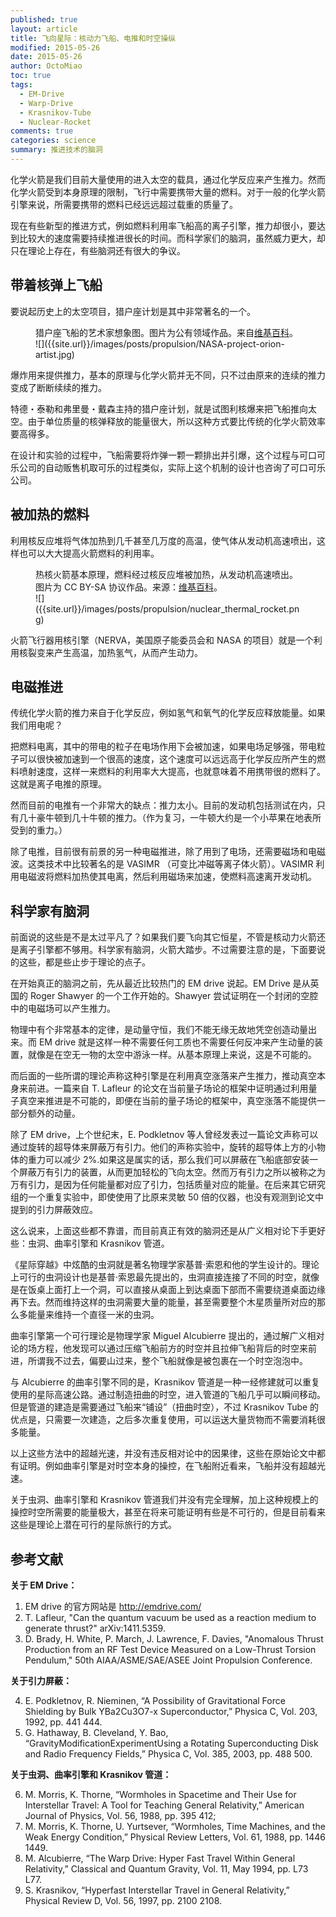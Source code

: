 ```yaml
---
published: true
layout: article
title: 飞向星际：核动力飞船、电推和时空操纵
modified: 2015-05-26
date: 2015-05-26
author: OctoMiao
toc: true
tags: 
  - EM-Drive
  - Warp-Drive
  - Krasnikov-Tube
  - Nuclear-Rocket
comments: true
categories: science
summary: 推进技术的脑洞
---
```



化学火箭是我们目前大量使用的进入太空的载具，通过化学反应来产生推力。然而化学火箭受到本身原理的限制，飞行中需要携带大量的燃料。对于一般的化学火箭引擎来说，所需要携带的燃料已经远远超过载重的质量了。

现在有些新型的推进方式，例如燃料利用率飞船高的离子引擎，推力却很小，要达到比较大的速度需要持续推进很长的时间。而科学家们的脑洞，虽然威力更大，却只在理论上存在，有些脑洞还有很大的争议。


## 带着核弹上飞船


要说起历史上的太空项目，猎户座计划是其中非常著名的一个。


<figure markdown="1">
<figcaption>
猎户座飞船的艺术家想象图。图片为公有领域作品。来自<a href="https://en.wikipedia.org/wiki/File:NASA-project-orion-artist.jpg" target="_blank">维基百科</a>。
</figcaption>
![]({{site.url}}/images/posts/propulsion/NASA-project-orion-artist.jpg)
</figure>


爆炸用来提供推力，基本的原理与化学火箭并无不同，只不过由原来的连续的推力变成了断断续续的推力。

特德・泰勒和弗里曼・戴森主持的猎户座计划，就是试图利核爆来把飞船推向太空。由于单位质量的核弹释放的能量很大，所以这种方式要比传统的化学火箭效率要高得多。

在设计和实验的过程中，飞船需要将炸弹一颗一颗排出并引爆，这个过程与可口可乐公司的自动贩售机取可乐的过程类似，实际上这个机制的设计也咨询了可口可乐公司。


## 被加热的燃料

利用核反应堆将气体加热到几千甚至几万度的高温，使气体从发动机高速喷出，这样也可以大大提高火箭燃料的利用率。


<figure markdown="1">
<figcaption>
热核火箭基本原理，燃料经过核反应堆被加热，从发动机高速喷出。图片为 CC BY-SA 协议作品。来源：<a href="https://commons.wikimedia.org/wiki/File:Nuclear_thermal_rocket_en.svg" target="_blank">维基百科</a>。
</figcaption>
![]({{site.url}}/images/posts/propulsion/nuclear_thermal_rocket.png)
</figure>


火箭飞行器用核引擎（NERVA，美国原子能委员会和 NASA 的项目）就是一个利用核裂变来产生高温，加热氢气，从而产生动力。


## 电磁推进

传统化学火箭的推力来自于化学反应，例如氢气和氧气的化学反应释放能量。如果我们用电呢？

把燃料电离，其中的带电的粒子在电场作用下会被加速，如果电场足够强，带电粒子可以很快被加速到一个很高的速度，这个速度可以远远高于化学反应所产生的燃料喷射速度，这样一来燃料的利用率大大提高，也就意味着不用携带很的燃料了。这就是离子电推的原理。

然而目前的电推有一个非常大的缺点：推力太小。目前的发动机包括测试在内，只有几十豪牛顿到几十牛顿的推力。（作为复习，一牛顿大约是一个小苹果在地表所受到的重力。）

除了电推，目前很有前景的另一种电磁推进，除了用到了电场，还需要磁场和电磁波。这类技术中比较著名的是 VASIMR （可变比冲磁等离子体火箭）。VASIMR 利用电磁波将燃料加热使其电离，然后利用磁场来加速，使燃料高速离开发动机。


## 科学家有脑洞

前面说的这些是不是太过平凡了？如果我们要飞向其它恒星，不管是核动力火箭还是离子引擎都不够用。科学家有脑洞，火箭大踏步。不过需要注意的是，下面要说的这些，都是些止步于理论的点子。

在开始真正的脑洞之前，先从最近比较热门的 EM drive 说起。EM Drive 是从英国的 Roger Shawyer 的一个工作开始的。Shawyer 尝试证明在一个封闭的空腔中的电磁场可以产生推力。

物理中有个非常基本的定律，是动量守恒，我们不能无缘无故地凭空创造动量出来。而 EM drive 就是这样一种不需要任何工质也不需要任何反冲来产生动量的装置，就像是在空无一物的太空中游泳一样。从基本原理上来说，这是不可能的。

而后面的一些所谓的理论声称这种引擎是在利用真空涨落来产生推力，推动真空本身来前进。一篇来自 T. Lafleur 的论文在当前量子场论的框架中证明通过利用量子真空来推进是不可能的，即便在当前的量子场论的框架中，真空涨落不能提供一部分额外的动量。

除了 EM drive，上个世纪末，E. Podkletnov 等人曾经发表过一篇论文声称可以通过旋转的超导体来屏蔽万有引力。他们的声称实验中，旋转的超导体上方的小物体的重力可以减少 2%.如果这是属实的话，那么我们可以屏蔽在飞船底部安装一个屏蔽万有引力的装置，从而更加轻松的飞向太空。然而万有引力之所以被称之为万有引力，是因为任何能量都对应了引力，包括质量对应的能量。在后来其它研究组的一个重复实验中，即使使用了比原来灵敏 50 倍的仪器，也没有观测到论文中提到的引力屏蔽效应。

这么说来，上面这些都不靠谱，而目前真正有效的脑洞还是从广义相对论下手更好些：虫洞、曲率引擎和 Krasnikov 管道。

《星际穿越》中炫酷的虫洞就是著名物理学家基普·索恩和他的学生设计的。理论上可行的虫洞设计也是基普·索恩最先提出的，虫洞直接连接了不同的时空，就像是在饭桌上面打上一个洞，可以直接从桌面上到达桌面下部而不需要绕道桌面边缘再下去。然而维持这样的虫洞需要大量的能量，甚至需要整个木星质量所对应的那么多能量来维持一个直径一米的虫洞。

曲率引擎第一个可行理论是物理学家 Miguel Alcubierre 提出的，通过解广义相对论的场方程，他发现可以通过压缩飞船前方的时空并且拉伸飞船背后的时空来前进，所谓我不过去，偏要山过来，整个飞船就像是被包裹在一个时空泡泡中。

与 Alcubierre 的曲率引擎不同的是，Krasnikov 管道是一种一经修建就可以重复使用的星际高速公路。通过制造扭曲的时空，进入管道的飞船几乎可以瞬间移动。但是管道的建造是需要通过飞船来“铺设”（扭曲时空），不过 Krasnikov Tube 的优点是，只需要一次建造，之后多次重复使用，可以运送大量货物而不需要消耗很多能量。

以上这些方法中的超越光速，并没有违反相对论中的因果律，这些在原始论文中都有证明。例如曲率引擎是对时空本身的操控，在飞船附近看来，飞船并没有超越光速。

关于虫洞、曲率引擎和 Krasnikov 管道我们并没有完全理解，加上这种规模上的操控时空所需要的能量极大，甚至在将来可能证明有些是不可行的，但是目前看来这些是理论上潜在可行的星际旅行的方式。



## 参考文献

**关于 EM Drive：**

1. EM drive 的官方网站是 http://emdrive.com/
2. T. Lafleur, "Can the quantum vacuum be used as a reaction medium to generate thrust?" arXiv:1411.5359.
3. D. Brady, H. White, P. March, J. Lawrence, F. Davies, "Anomalous Thrust Production from an RF Test Device Measured on a Low-Thrust Torsion Pendulum," 50th AIAA/ASME/SAE/ASEE Joint Propulsion Conference.

**关于引力屏蔽：**

4. E. Podkletnov, R. Nieminen, “A Possibility of Gravitational Force Shielding by Bulk YBa2Cu3O7-x Superconductor,” Physica C, Vol. 203, 1992, pp. 441 444.
5. G. Hathaway, B. Cleveland, Y. Bao, “GravityModificationExperimentUsing a Rotating Superconducting Disk and Radio Frequency Fields,” Physica C, Vol. 385, 2003, pp. 488 500.

**关于虫洞、曲率引擎和 Krasnikov 管道：**

6. M. Morris, K. Thorne, “Wormholes in Spacetime and Their Use for
Interstellar Travel: A Tool for Teaching General Relativity,” American Journal of Physics, Vol. 56, 1988, pp. 395 412;
7. M. Morris, K. Thorne, U. Yurtsever, “Wormholes, Time Machines, and the Weak Energy Condition,” Physical Review Letters, Vol. 61, 1988, pp. 1446 1449.
8. M. Alcubierre, “The Warp Drive: Hyper Fast Travel Within General Relativity,” Classical and Quantum Gravity, Vol. 11, May 1994, pp. L73 L77.
9. S. Krasnikov, “Hyperfast Interstellar Travel in General Relativity,” Physical Review D, Vol. 56, 1997, pp. 2100 2108.






